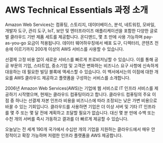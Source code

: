 # AWS Technical Essentials 과정 소개
Amazon Web Services는 컴퓨팅, 스토리지, 데이터베이스, 분석, 네트워킹, 모바일, 개발자 도구, 관리 도구, IoT, 보안 및 엔터프라이즈 애플리케이션을 포함한 다양한 글로벌 클라우드 기반 제품 세트를 제공합니다. 온디맨드, 몇 초 만에 사용 가능하며 pay-as-you-go 요금이 적용됩니다. 데이터 웨어하우징에서 배포 도구, 디렉터리, 콘텐츠 전송에 이르기까지 200개 이상의 AWS 서비스를 사용할 수 있습니다.

선결제 고정 비용 없이 새로운 서비스를 빠르게 프로비저닝할 수 있습니다. 이를 통해 공공 부문의 기업, 스타트업, 중소기업 및 고객은 변화하는 비즈니스 요구 사항에 신속하게 대응하는 데 필요한 빌딩 블록에 액세스할 수 있습니다. 이 백서에서는의 이점에 대한 개요를 AWS 클라우드 제공하고 플랫폼을 구성하는 서비스를 소개합니다.

2006년 Amazon Web Services(AWS)는 기업에 웹 서비스로 IT 인프라 서비스를 제공하기 시작했으며, 현재는 클라우드 컴퓨팅이라고 합니다. 클라우드 컴퓨팅의 주요 이점 중 하나는 선결제 자본 인프라 비용을 비즈니스에 따라 조정되는 낮은 가변 비용으로 바꿀 수 있는 기회입니다. 클라우드를 사용하면 기업은 더 이상 서버 및 기타 IT 인프라를 몇 주 또는 몇 달 전에 계획하고 조달할 필요가 없습니다. 대신 몇 분 만에 수백 또는 수천 개의 서버를 즉시 가동하고 결과를 더 빠르게 제공할 수 있습니다.

오늘날는 전 세계 190개 국가에서 수십만 개의 기업을 지원하는 클라우드에서 매우 안정적이고 확장 가능하며 저렴한 인프라 플랫폼을 AWS 제공합니다.
